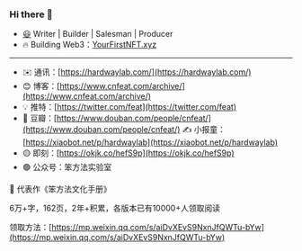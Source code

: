 ### Hi there 👋

- [😃](https://emojipedia.org/smiling-face-with-open-mouth/) Writer | Builder | Salesman | Producer
- 🔥 Building Web3：[YourFirstNFT.xyz](https://yourfirstnft.xyz/)
---
- ✉️ 通讯：[https://hardwaylab.com/](https://hardwaylab.com/)
- 😊 博客：[https://www.cnfeat.com/archive/](https://www.cnfeat.com/archive/)
- 💡 推特：[https://twitter.com/feat](https://twitter.com/feat)
- 📗 豆瓣：[https://www.douban.com/people/cnfeat/](https://www.douban.com/people/cnfeat/)
✍️ 小报童：[https://xiaobot.net/p/hardwaylab](https://xiaobot.net/p/hardwaylab)
- 🟡 即刻：[https://okjk.co/hefS9p](https://okjk.co/hefS9p)
- 🟢 公众号：笨方法实验室


📙 代表作《笨方法文化手册》

6万+字，162页，2年+积累，各版本已有10000+人领取阅读

领取方法：[https://mp.weixin.qq.com/s/aiDvXEvS9NxnJfQWTu-bYw](https://mp.weixin.qq.com/s/aiDvXEvS9NxnJfQWTu-bYw)
